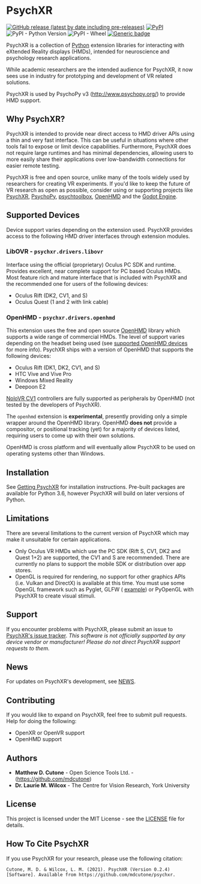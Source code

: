 # PsychXR
[![GitHub release (latest by date including pre-releases)](https://img.shields.io/github/v/release/mdcutone/psychxr?include_prereleases)](https://github.com/mdcutone/psychxr/releases)
[![PyPI](https://img.shields.io/pypi/v/psychxr)](https://pypi.org/project/psychxr/)
![PyPI - Python Version](https://img.shields.io/pypi/pyversions/psychxr)
![PyPI - Wheel](https://img.shields.io/pypi/wheel/psychxr)
[![Generic badge](https://img.shields.io/badge/supported-DK2%20|%20CV1%20|%20S%20|%20Quest-blue.svg)](https://shields.io/)

PsychXR is a collection of [Python](https://www.python.org/) extension libraries 
for interacting with eXtended Reality displays (HMDs), intended for neuroscience 
and psychology research applications.

While academic researchers are the intended audience for PsychXR, it now sees 
use in industry for prototyping and development of VR related solutions.

PsychXR is used by PsychoPy v3 (http://www.psychopy.org/) to provide HMD 
support.

## Why PsychXR?

PsychXR is intended to provide near direct access to HMD driver APIs using a 
thin and very fast interface. This can be useful in situations where other tools 
fail to expose or limit device capabilities. Furthermore, PsychXR does not 
require large runtimes and has minimal dependencies, allowing users to more 
easily share their applications over low-bandwidth connections for easier remote 
testing.

PsychXR is free and open source, unlike many of the tools widely used by 
researchers for creating VR experiments. If you'd like to keep the future of VR 
research as open as possible, consider using or supporting projects like 
[PsychXR](http://psychxr.org), [PsychoPy](https://www.psychopy.org/), 
[psychtoolbox](http://psychtoolbox.org/), [OpenHMD](http://www.openhmd.net/) and 
the [Godot Engine](https://godotengine.org/). 

## Supported Devices

Device support varies depending on the extension used. PsychXR provides access 
to the following HMD driver interfaces through extension modules.

### LibOVR - `psychxr.drivers.libovr`

Interface using the official (proprietary) Oculus PC SDK and runtime. Provides 
excellent, near complete support for PC based Oculus HMDs. Most feature rich and 
mature interface that is included with PsychXR and the recommended one for users 
of the following devices:
  * Oculus Rift (DK2, CV1, and S)
  * Oculus Quest (1 and 2 with link cable)
    
### OpenHMD - `psychxr.drivers.openhmd`

This extension uses the free and open source [OpenHMD](http://www.openhmd.net/) 
library which supports a wide range of commercial HMDs. The level of support 
varies depending on the headset being used 
(see [supported OpenHMD devices](http://www.openhmd.net/index.php/devices/) for 
more info). PsychXR ships with a version of OpenHMD that supports the following 
devices:
  * Oculus Rift (DK1, DK2, CV1, and S)
  * HTC Vive and Vive Pro
  * Windows Mixed Reality
  * Deepoon E2 
    
[NoloVR CV1](https://www.nolovr.com/productDetails?lang=en_US) 
controllers are fully supported as peripherals by OpenHMD (not tested by the 
developers of PsychXR).

The `openhmd` extension is **experimental**, presently providing only a simple 
wrapper around the OpenHMD library. OpenHMD **does not** provide a compositor, 
or positional tracking (yet) for a majority of devices listed, requiring users 
to come up with their own solutions.

OpenHMD is cross platform and will eventually allow PsychXR to be used on 
operating systems other than Windows. 

## Installation

See [Getting PsychXR](http://psychxr.org/installing.html) for installation 
instructions. Pre-built packages are available for Python 3.6, however PsychXR 
will build on later versions of Python.

## Limitations

There are several limitations to the current version of PsychXR which may make 
it unsuitable for certain applications.

* Only Oculus VR HMDs which use the PC SDK (Rift S, CV1, DK2 and Quest 1+2) are 
  supported, the CV1 and S are recommended. There are currently no plans to 
  support the mobile SDK or distribution over app stores.
* OpenGL is required for rendering, no support for other graphics APIs (i.e. 
  Vulkan and DirectX) is available at this time. You must use some OpenGL 
  framework such as Pyglet, GLFW (
  [example](https://github.com/mdcutone/psychxr/blob/master/demo/rift/libovr_headtracking.py)) 
  or PyOpenGL with PsychXR to create visual stimuli.

## Support

If you encounter problems with PsychXR, please submit an issue to 
[PsychXR's issue tracker](https://github.com/mdcutone/psychxr/issues). *This 
software is not officially supported by any device vendor or manufacturer! 
Please do not direct PsychXR support requests to them.*

## News

For updates on PsychXR's development, see 
[NEWS](https://github.com/mdcutone/psychxr/blob/master/NEWS.md).

## Contributing

If you would like to expand on PsychXR, feel free to submit pull requests. Help 
for doing the following:

* OpenXR or OpenVR support
* OpenHMD support

## Authors

* **Matthew D. Cutone** - Open Science Tools Ltd. - (https://github.com/mdcutone)
* **Dr. Laurie M. Wilcox** - The Centre for Vision Research, York University

## License

This project is licensed under the MIT License - see the [LICENSE](LICENSE) file 
for details.

## How To Cite PsychXR

If you use PsychXR for your research, please use the following citation:

```
Cutone, M. D. & Wilcox, L. M. (2021). PsychXR (Version 0.2.4) [Software]. Available from https://github.com/mdcutone/psychxr.
```

